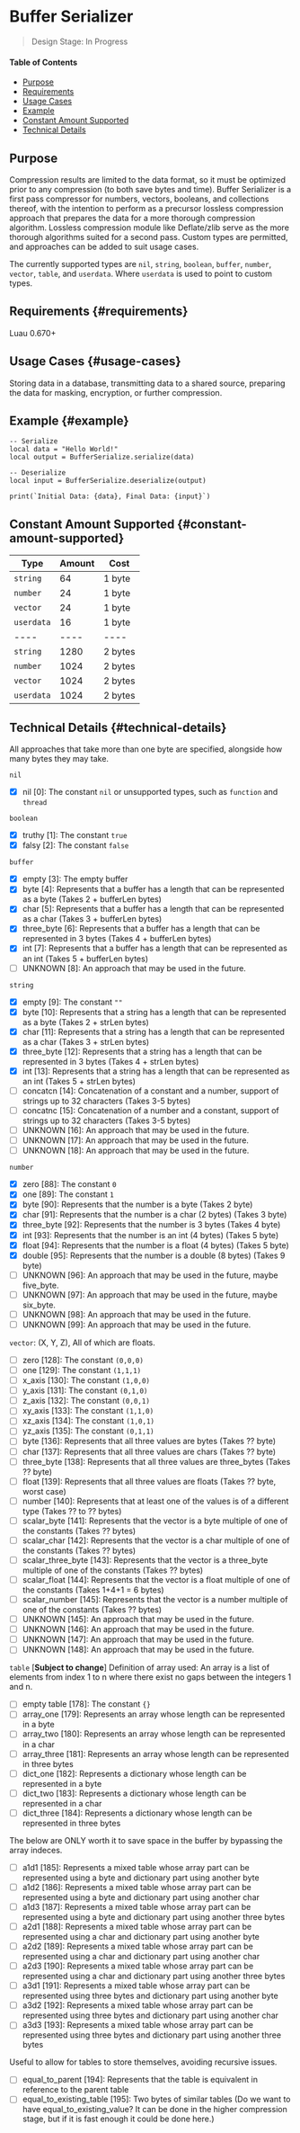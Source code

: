 # Buffer Serializer

> Design Stage: In Progress

#### Table of Contents
- [Purpose](#purpose)
- [Requirements](#requirements)
- [Usage Cases](#usage-cases)
- [Example](#example)
- [Constant Amount Supported](#constant-amount-supported)
- [Technical Details](#technical-details)


## Purpose

Compression results are limited to the data format, so it must be optimized prior to any compression (to both save bytes and time).  Buffer Serializer is a first pass compressor for numbers, vectors, booleans, and collections thereof, with the intention to perform as a precursor lossless compression approach that prepares the data for a more thorough compression algorithm.  Lossless compression module like Deflate/zlib serve as the more thorough algorithms suited for a second pass.  Custom types are permitted, and approaches can be added to suit usage cases.

The currently supported types are `nil`, `string`, `boolean`, `buffer`, `number`, `vector`, `table`, and `userdata`.  Where `userdata` is used to point to custom types.

## Requirements {#requirements}
Luau 0.670+

## Usage Cases {#usage-cases}
Storing data in a database, transmitting data to a shared source, preparing the data for masking, encryption, or further compression.

## Example {#example}
```luau
-- Serialize
local data = "Hello World!"
local output = BufferSerialize.serialize(data)

-- Deserialize
local input = BufferSerialize.deserialize(output)

print(`Initial Data: {data}, Final Data: {input}`)
```

## Constant Amount Supported {#constant-amount-supported}
| Type | Amount | Cost |
| ---- | ---- | ---- |
| `string` | 64 | 1 byte |
| `number` | 24 | 1 byte |
| `vector` | 24 | 1 byte |
| `userdata` | 16 | 1 byte |
| ---- | ---- | ---- |
| `string` | 1280 | 2 bytes |
| `number` | 1024 | 2 bytes |
| `vector` | 1024 | 2 bytes |
| `userdata` | 1024 | 2 bytes |


## Technical Details {#technical-details}

All approaches that take more than one byte are specified, alongside how many bytes they may take.

`nil`
- [X] nil [0]: The constant `nil` or unsupported types, such as `function` and `thread`

`boolean`
- [X] truthy [1]: The constant `true`
- [X] falsy [2]: The constant `false`

`buffer`
- [X] empty [3]: The empty buffer
- [X] byte [4]: Represents that a buffer has a length that can be represented as a byte (Takes 2 + bufferLen bytes)
- [X] char [5]: Represents that a buffer has a length that can be represented as a char (Takes 3 + bufferLen bytes)
- [X] three_byte [6]: Represents that a buffer has a length that can be represented in 3 bytes (Takes 4 + bufferLen bytes)
- [X] int [7]: Represents that a buffer has a length that can be represented as an int (Takes 5 + bufferLen bytes)
- [ ] UNKNOWN [8]: An approach that may be used in the future.

`string`
- [X] empty [9]: The constant `""`
- [X] byte [10]: Represents that a string has a length that can be represented as a byte (Takes 2 + strLen bytes)
- [X] char [11]: Represents that a string has a length that can be represented as a char (Takes 3 + strLen bytes)
- [X] three_byte [12]: Represents that a string has a length that can be represented in 3 bytes (Takes 4 + strLen bytes)
- [X] int [13]: Represents that a string has a length that can be represented as an int (Takes 5 + strLen bytes)
- [ ] concatcn [14]: Concatenation of a constant and a number, support of strings up to 32 characters (Takes 3-5 bytes)
- [ ] concatnc [15]: Concatenation of a number and a constant, support of strings up to 32 characters (Takes 3-5 bytes)
- [ ] UNKNOWN [16]: An approach that may be used in the future.
- [ ] UNKNOWN [17]: An approach that may be used in the future.
- [ ] UNKNOWN [18]: An approach that may be used in the future.

`number`
- [X] zero [88]: The constant `0`
- [X] one [89]: The constant `1`
- [X] byte [90]: Represents that the number is a byte (Takes 2 byte)
- [X] char [91]: Represents that the number is a char (2 bytes) (Takes 3 byte)
- [X] three_byte [92]: Represents that the number is 3 bytes (Takes 4 byte)
- [X] int [93]: Represents that the number is an int (4 bytes) (Takes 5 byte)
- [X] float [94]: Represents that the number is a float (4 bytes) (Takes 5 byte)
- [X] double [95]: Represents that the number is a double (8 bytes) (Takes 9 byte)
- [ ] UNKNOWN [96]: An approach that may be used in the future, maybe five_byte.
- [ ] UNKNOWN [97]: An approach that may be used in the future, maybe six_byte.
- [ ] UNKNOWN [98]: An approach that may be used in the future.
- [ ] UNKNOWN [99]: An approach that may be used in the future.

`vector`: (X, Y, Z), All of which are floats.
- [ ] zero [128]: The constant `(0,0,0)`
- [ ] one [129]: The constant `(1,1,1)`
- [ ] x_axis [130]: The constant `(1,0,0)`
- [ ] y_axis [131]: The constant `(0,1,0)`
- [ ] z_axis [132]: The constant `(0,0,1)`
- [ ] xy_axis [133]: The constant `(1,1,0)`
- [ ] xz_axis [134]: The constant `(1,0,1)`
- [ ] yz_axis [135]: The constant `(0,1,1)`
- [ ] byte [136]: Represents that all three values are bytes (Takes ?? byte)
- [ ] char [137]: Represents that all three values are chars (Takes ?? byte)
- [ ] three_byte [138]: Represents that all three values are three_bytes (Takes ?? byte)
- [ ] float [139]: Represents that all three values are floats (Takes ?? byte, worst case)
- [ ] number [140]: Represents that at least one of the values is of a different type (Takes ?? to ?? bytes)
- [ ] scalar_byte [141]: Represents that the vector is a byte multiple of one of the constants (Takes ?? bytes)
- [ ] scalar_char [142]: Represents that the vector is a char multiple of one of the constants (Takes ?? bytes)
- [ ] scalar_three_byte [143]: Represents that the vector is a three_byte multiple of one of the constants (Takes ?? bytes)
- [ ] scalar_float [144]: Represents that the vector is a float multiple of one of the constants (Takes 1+4+1 = 6 bytes)
- [ ] scalar_number [145]: Represents that the vector is a number multiple of one of the constants (Takes ?? bytes)
- [ ] UNKNOWN [145]: An approach that may be used in the future.
- [ ] UNKNOWN [146]: An approach that may be used in the future.
- [ ] UNKNOWN [147]: An approach that may be used in the future.
- [ ] UNKNOWN [148]: An approach that may be used in the future.

`table` [**Subject to change**]
Definition of array used: An array is a list of elements from index 1 to n where there exist no gaps between the integers 1 and n.

- [ ] empty table [178]: The constant ```{}```
- [ ] array_one [179]: Represents an array whose length can be represented in a byte
- [ ] array_two [180]: Represents an array whose length can be represented in a char
- [ ] array_three [181]: Represents an array whose length can be represented in three bytes
- [ ] dict_one [182]: Represents a dictionary whose length can be represented in a byte
- [ ] dict_two [183]: Represents a dictionary whose length can be represented in a char
- [ ] dict_three [184]: Represents a dictionary whose length can be represented in three bytes

The below are ONLY worth it to save space in the buffer by bypassing the array indeces.
- [ ] a1d1 [185]: Represents a mixed table whose array part can be represented using a byte and dictionary part using another byte
- [ ] a1d2 [186]: Represents a mixed table whose array part can be represented using a byte and dictionary part using another char
- [ ] a1d3 [187]: Represents a mixed table whose array part can be represented using a byte and dictionary part using another three bytes
- [ ] a2d1 [188]: Represents a mixed table whose array part can be represented using a char and dictionary part using another byte
- [ ] a2d2 [189]: Represents a mixed table whose array part can be represented using a char and dictionary part using another char
- [ ] a2d3 [190]: Represents a mixed table whose array part can be represented using a char and dictionary part using another three bytes
- [ ] a3d1 [191]: Represents a mixed table whose array part can be represented using three bytes and dictionary part using another byte
- [ ] a3d2 [192]: Represents a mixed table whose array part can be represented using three bytes and dictionary part using another char
- [ ] a3d3 [193]: Represents a mixed table whose array part can be represented using three bytes and dictionary part using another three bytes

Useful to allow for tables to store themselves, avoiding recursive issues.
- [ ] equal_to_parent [194]: Represents that the table is equivalent in reference to the parent table
- [ ] equal_to_existing_table [195]: Two bytes of similar tables
(Do we want to have equal_to_existing_value?  It can be done in the higher compression stage, but if it is fast enough it could be done here.)